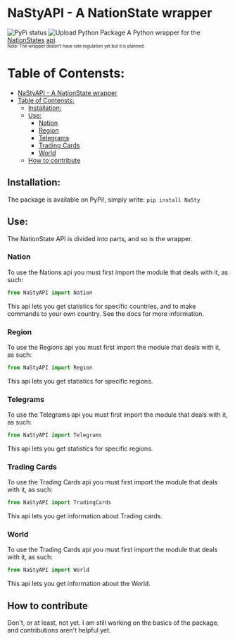 # NaStyAPI - A NationState wrapper
![PyPi status](https://github.com/Nimi142/NaStyAPI/workflows/PyPi%20status/badge.svg)
![Upload Python Package](https://github.com/Nimדi142/NS-Api/workflows/Upload%20Python%20Package/badge.svg)
A Python wrapper for the [NationStates](https://www.nationstates.net/) [api](https://www.nationstates.net/pages/api.html).<br/>
<sub><sup>Note: The wrapper doesn't have rate regulation yet but it is planned.</sup></sub>

# Table of Contensts:
- [NaStyAPI - A NationState wrapper](#nastyapi---a-nationstate-wrapper)
- [Table of Contensts:](#table-of-contensts)
  - [Installation:](#installation)
  - [Use:](#use)
    - [Nation](#nation)
    - [Region](#region)
    - [Telegrams](#telegrams)
    - [Trading Cards](#trading-cards)
    - [World](#world)
  - [How to contribute](#how-to-contribute)

## Installation:
The package is available on PyPi!, simply write:
```pip install NaSty```
## Use:
The NationState API is divided into parts, and so is the wrapper.


### Nation
To use the Nations api you must first import the module that deals with it, as such: 
```python
from NaStyAPI import Nation
```
This api lets you get statistics for specific countries, and to make commands to your own country. See the docs for more information.

### Region
To use the Regions api you must first import the module that deals with it, as such: 
```python
from NaStyAPI import Region
```
This api lets you get statistics for specific regions.

### Telegrams
To use the Telegrams api you must first import the module that deals with it, as such: 
```python
from NaStyAPI import Telegrams
```
This api lets you get statistics for specific regions.

### Trading Cards
To use the Trading Cards api you must first import the module that deals with it, as such: 
```python
from NaStyAPI import TradingCards
```
This api lets you get information about Trading cards.

### World
To use the Trading Cards api you must first import the module that deals with it, as such: 
```python
from NaStyAPI import World
```
This api lets you get information about the World.

## How to contribute
Don't, or at least, not yet. I am still working on the basics of the package, and contributions aren't helpful yet.